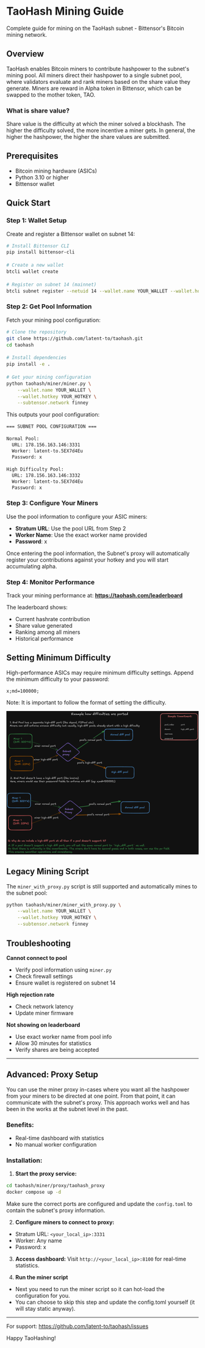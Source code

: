 # TaoHash Mining Guide
Complete guide for mining on the TaoHash subnet - Bittensor's Bitcoin mining network.

## Overview
TaoHash enables Bitcoin miners to contribute hashpower to the subnet's mining pool. All miners direct their hashpower to a single subnet pool, where validators evaluate and rank miners based on the share value they generate.
Miners are reward in Alpha token in Bittensor, which can be swapped to the mother token, TAO. 

### What is share value? 
Share value is the difficulty at which the miner solved a blockhash. The higher the difficulty solved, the more incentive a miner gets. 
In general, the higher the hashpower, the higher the share values are submitted. 

## Prerequisites
- Bitcoin mining hardware (ASICs)
- Python 3.10 or higher
- Bittensor wallet

## Quick Start

### Step 1: Wallet Setup
Create and register a Bittensor wallet on subnet 14:

```bash
# Install Bittensor CLI
pip install bittensor-cli

# Create a new wallet
btcli wallet create

# Register on subnet 14 (mainnet)
btcli subnet register --netuid 14 --wallet.name YOUR_WALLET --wallet.hotkey YOUR_HOTKEY --network finney
```

### Step 2: Get Pool Information
Fetch your mining pool configuration:

```bash
# Clone the repository
git clone https://github.com/latent-to/taohash.git
cd taohash

# Install dependencies
pip install -e .

# Get your mining configuration
python taohash/miner/miner.py \
    --wallet.name YOUR_WALLET \
    --wallet.hotkey YOUR_HOTKEY \
    --subtensor.network finney
```

This outputs your pool configuration:
```
=== SUBNET POOL CONFIGURATION ===

Normal Pool:
  URL: 178.156.163.146:3331
  Worker: latent-to.5EX7d4Eu
  Password: x

High Difficulty Pool:
  URL: 178.156.163.146:3332
  Worker: latent-to.5EX7d4Eu
  Password: x
```

### Step 3: Configure Your Miners
Use the pool information to configure your ASIC miners:
- **Stratum URL**: Use the pool URL from Step 2
- **Worker Name**: Use the exact worker name provided
- **Password**: x

Once entering the pool information, the Subnet's proxy will automatically register your contributions against your hotkey and you will start accumulating alpha. 

### Step 4: Monitor Performance
Track your mining performance at: **https://taohash.com/leaderboard**

The leaderboard shows:
- Current hashrate contribution
- Share value generated
- Ranking among all miners
- Historical performance

## Setting Minimum Difficulty

High-performance ASICs may require minimum difficulty settings. Append the minimum difficulty to your password:

```
x;md=100000;
```
Note: It is important to follow the format of setting the difficulty. 

![Minimum Difficulty Settings](./images/miner_difficulties.png)

## Legacy Mining Script

The `miner_with_proxy.py` script is still supported and automatically mines to the subnet pool:

```bash
python taohash/miner/miner_with_proxy.py \
    --wallet.name YOUR_WALLET \
    --wallet.hotkey YOUR_HOTKEY \
    --subtensor.network finney
```

## Troubleshooting

**Cannot connect to pool**
- Verify pool information using `miner.py`
- Check firewall settings
- Ensure wallet is registered on subnet 14

**High rejection rate**
- Check network latency
- Update miner firmware

**Not showing on leaderboard**
- Use exact worker name from pool info
- Allow 30 minutes for statistics
- Verify shares are being accepted

---

## Advanced: Proxy Setup

You can use the miner proxy in-cases where you want all the hashpower from your miners to be directed at one point.
From that point, it can communicate with the subnet's proxy. 
This approach works well and has been in the works at the subnet level in the past. 

### Benefits:
- Real-time dashboard with statistics
- No manual worker configuration

### Installation:

1. **Start the proxy service:**
```bash
cd taohash/miner/proxy/taohash_proxy
docker compose up -d
```
Make sure the correct ports are configured and update the `config.toml` to contain the subnet's proxy information. 

2. **Configure miners to connect to proxy:**
- Stratum URL: `<your_local_ip>:3331`
- Worker: Any name
- Password: x

3. **Access dashboard:**
Visit `http://<your_local_ip>:8100` for real-time statistics.

4. **Run the miner script**
- Next you need to run the miner script so it can hot-load the configuration for you. 
- You can choose to skip this step and update the config.toml yourself (it will stay static anyway).

---

For support: https://github.com/latent-to/taohash/issues

Happy TaoHashing!